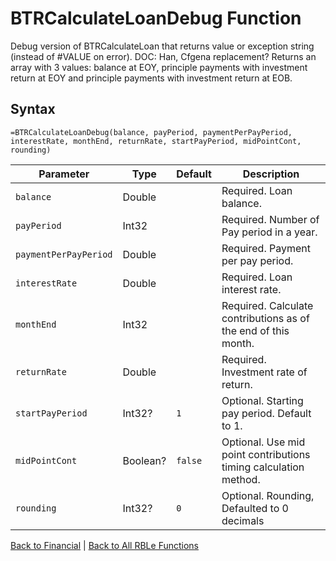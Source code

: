 # BTRCalculateLoanDebug Function

Debug version of BTRCalculateLoan that returns value or exception string (instead of #VALUE on error).  DOC: Han, Cfgena replacement?  Returns an array with 3 values: balance at EOY, principle payments with investment return at EOY and principle payments with investment return at EOB.

## Syntax

```excel
=BTRCalculateLoanDebug(balance, payPeriod, paymentPerPayPeriod, interestRate, monthEnd, returnRate, startPayPeriod, midPointCont, rounding)
```

Parameter | Type | Default | Description
---|---|---|---
`balance` | Double |  | Required. Loan balance.
`payPeriod` | Int32 |  | Required. Number of Pay period in a year.
`paymentPerPayPeriod` | Double |  | Required. Payment per pay period.
`interestRate` | Double |  | Required. Loan interest rate.
`monthEnd` | Int32 |  | Required. Calculate contributions as of the end of this month.
`returnRate` | Double |  | Required. Investment rate of return.
`startPayPeriod` | Int32? | `1` | Optional. Starting pay period. Default to 1.
`midPointCont` | Boolean? | `false` | Optional. Use mid point contributions timing calculation method.
`rounding` | Int32? | `0` | Optional. Rounding, Defaulted to 0 decimals

[Back to Financial](RBLeFinancial.md) | [Back to All RBLe Functions](RBLe.md#function-documentation)